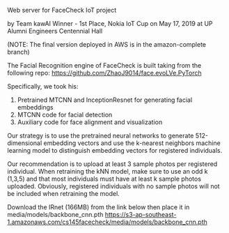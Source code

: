 Web server for FaceCheck IoT project

by Team kawAI
Winner - 1st Place, Nokia IoT Cup on May 17, 2019 at UP Alumni Engineers Centennial Hall

(NOTE: The final version deployed in AWS is in the amazon-complete branch)

The Facial Recognition engine of FaceCheck is built taking from the following repo:
https://github.com/ZhaoJ9014/face.evoLVe.PyTorch

Specifically, we took his:
1. Pretrained MTCNN and InceptionResnet for generating facial embeddings
2. MTCNN code for facial detection
3. Auxiliary code for face alignment and visualization

Our strategy is to use the pretrained neural networks to generate 512-dimensional
embedding vectors and use the k-nearest neighbors machine learning model to
distinguish embedding vectors for registered individuals.

Our recommendation is to upload at least 3 sample photos per registered individual.
When retraining the kNN model, make sure to use an odd k (1,3,5) and that most individuals
must have at least k sample photos uploaded. Obviously, registered individuals with
no sample photos will not be included when retraining the model.

Download the IRnet (166MB) from the link below then place it in media/models/backbone_cnn.pth
https://s3-ap-southeast-1.amazonaws.com/cs145facecheck/media/models/backbone_cnn.pth


